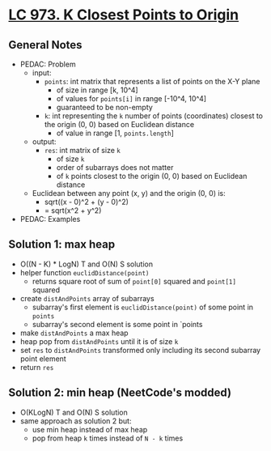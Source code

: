 # [LC 973. K Closest Points to Origin](https://leetcode.com/problems/k-closest-points-to-origin/)

## General Notes

- PEDAC: Problem
  - input:
    - `points`: int matrix that represents a list of points on the X-Y plane
      - of size in range \[k, 10^4]
      - of values for `points[i]` in range \[-10^4, 10^4]
      - guaranteed to be non-empty
    - `k`: int representing the `k` number of points (coordinates) closest to the origin (0, 0) based on Euclidean distance
      - of value in range \[1, `points.length`]
  - output:
    - `res`: int matrix of size `k`
      - of size `k`
      - order of subarrays does not matter
      - of `k` points closest to the origin (0, 0) based on Euclidean distance
  - Euclidean between any point (x, y) and the origin (0, 0) is:
    - sqrt((x - 0)^2 + (y - 0)^2)
    - = sqrt(x^2 + y^2)
- PEDAC: Examples

## Solution 1: max heap

- O((N - K) \* LogN) T and O(N) S solution
- helper function `euclidDistance(point)`
  - returns square root of sum of `point[0]` squared and `point[1]` squared
- create `distAndPoints` array of subarrays
  - subarray's first element is `euclidDistance(point)` of some point in `points`
  - subarray's second element is some point in `points
- make `distAndPoints` a max heap
- heap pop from `distAndPoints` until it is of size `k`
- set `res` to `distAndPoints` transformed only including its second subarray point element
- return `res`

## Solution 2: min heap (NeetCode's modded)

- O(KLogN) T and O(N) S solution
- same approach as solution 2 but:
  - use min heap instead of max heap
  - pop from heap `k` times instead of `N - k` times
